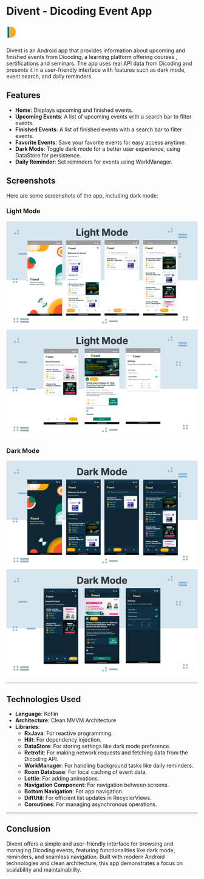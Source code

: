 # Divent - Dicoding Event App
![Home Screen - Light Mode](logo.png)

Divent is an Android app that provides information about upcoming and finished events from Dicoding, a learning platform offering courses , sertifications and seminars. The app uses real API data from Dicoding and presents it in a user-friendly interface with features such as dark mode, event search, and daily reminders.

## Features
- **Home**: Displays upcoming and finished events.
- **Upcoming Events**: A list of upcoming events with a search bar to filter events.
- **Finished Events**: A list of finished events with a search bar to filter events.
- **Favorite Events**: Save your favorite events for easy access anytime.
- **Dark Mode**: Toggle dark mode for a better user experience, using DataStore for persistence.
- **Daily Reminder**: Set reminders for events using WorkManager.

## Screenshots
Here are some screenshots of the app, including dark mode:

### Light Mode
![Home Screen - Light Mode](light-mode(1).png)
![Home Screen - Light Mode](light-mode(2).png)

### Dark Mode
![Home Screen - Dark Mode](dark-mode(1).png)
![Home Screen - Dark Mode](dark-mode(2).png)

---

## Technologies Used
- **Language**: Kotlin
- **Architecture**: Clean MVVM Architecture
- **Libraries**:
  - **RxJava**: For reactive programming.
  - **Hilt**: For dependency injection.
  - **DataStore**: For storing settings like dark mode preference.
  - **Retrofit**: For making network requests and fetching data from the Dicoding API.
  - **WorkManager**: For handling background tasks like daily reminders.
  - **Room Database**: For local caching of event data.
  - **Lottie**: For adding animations.
  - **Navigation Component**: For navigation between screens.
  - **Bottom Navigation**: For app navigation.
  - **DiffUtil**: For efficient list updates in RecyclerViews.
  - **Coroutines**: For managing asynchronous operations.

---

## Conclusion
Divent offers a simple and user-friendly interface for browsing and managing Dicoding events, featuring functionalities like dark mode, reminders, and seamless navigation. Built with modern Android technologies and clean architecture, this app demonstrates a focus on scalability and maintainability.
